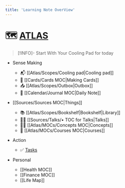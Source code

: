 ```yaml
---
title: 'Learning Note OverView'
---
```


# 🗺 [ATLAS](Atlas/Atlases%20MOC.md)

>[!INFO]- Start With Your Cooling Pad for today

- Sense Making
	-  📬 [[Atlas/Scopes/Cooling pad|Cooling pad]]
	-  💾 [[Cards/Cards MOC|Making Cards]]
	-  📤 [[Atlas/Scopes/Outbox|Outbox]]
	-  📆 [[Calendar/Journal MOC|Daily Note]]

-  [[Sources/Sources MOC|Things]]
	-  📚 [[Atlas/Scopes/Bookshelf|Bookshelf|Library]]
	-  🧑‍🏫 [[Sources/Talks/• TOC for Talks|Talks]]
	-  😶‍🌫️ [[Atlas/MOCs/Concepts MOC|Concepts]]
	-  🔬 [[Atlas/MOCs/Courses MOC|Courses]]

- Action
	- ✅ [Tasks](Calendar/Tasks.md)

- Personal
	- [[Health MOC]] 
	- [[Finance MOC]]
	- [[Life Map]]
